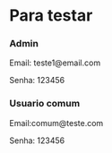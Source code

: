 <h1>Para testar</h1>

<h3>Admin</h3>
<p>Email: teste1@email.com</p>
<p>Senha: 123456</p>

<h3>Usuario comum</h3>
<p>Email:comum@teste.com</p>
<p>Senha: 123456</p>
